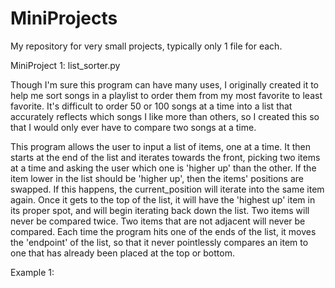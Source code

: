 # MiniProjects
My repository for very small projects, typically only 1 file for each.

MiniProject 1: list_sorter.py

Though I'm sure this program can have many uses, I originally created it to help me sort songs in a playlist to order them from my most favorite to least favorite. It's difficult to order 50 or 100 songs at a time into a list that accurately reflects which songs I like more than others, so I created this so that I would only ever have to compare two songs at a time.

This program allows the user to input a list of items, one at a time. It then starts at the end of the list and iterates towards the front, picking two items at a time and asking the user which one is 'higher up' than the other. If the item lower in the list should be 'higher up', then the items' positions are swapped. If this happens, the current_position will iterate into the same item again. Once it gets to the top of the list, it will have the 'highest up' item in its proper spot, and will begin iterating back down the list. Two items will never be compared twice. Two items that are not adjacent will never be compared. Each time the program hits one of the ends of the list, it moves the 'endpoint' of the list, so that it never pointlessly compares an item to one that has already been placed at the top or bottom.

Example 1:
